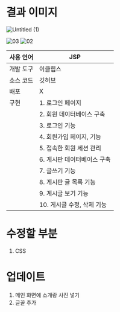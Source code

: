 # 결과 이미지
![Untitled (1)](https://github.com/june4969/JSP_Bulletin-Board/assets/127813398/feb0502d-96f0-4495-be5a-c4c5bf7cc51b)


![03](https://github.com/june4969/JSP_Bulletin-Board/assets/127813398/2d65ac1e-3b73-421b-bd1e-5f7d20ac6db4)
![02](https://github.com/june4969/JSP_Bulletin-Board/assets/127813398/3a4ea37c-b4c6-4174-869a-7781bcbdf4b4)


| 사용 언어 | JSP |
| --- | --- |
| 개발 도구 | 이클립스 |
| 소스 코드 | 깃허브 |
| 배포 | X |
| 구현  | 1. 로그인 페이지 |
|  | 2. 회원 데이터베이스 구축 |
|  | 3. 로그인 기능 |
|  | 4. 회원가입 페이지, 기능 |
|  | 5. 접속한 회원 세션 관리 |
|  | 6. 게시판 데이터베이스 구축 |
|  | 7. 글쓰기 기능  |
|  | 8. 게시판 글 목록 기능 |
|  | 9. 게시글 보기 기능  |
|  | 10. 게시글 수정, 삭제 기능 |




# 수정할 부분
1. CSS






# 업데이트
1. 메인 화면에 소개랑 사진 넣기
2. 글꼴 추가
